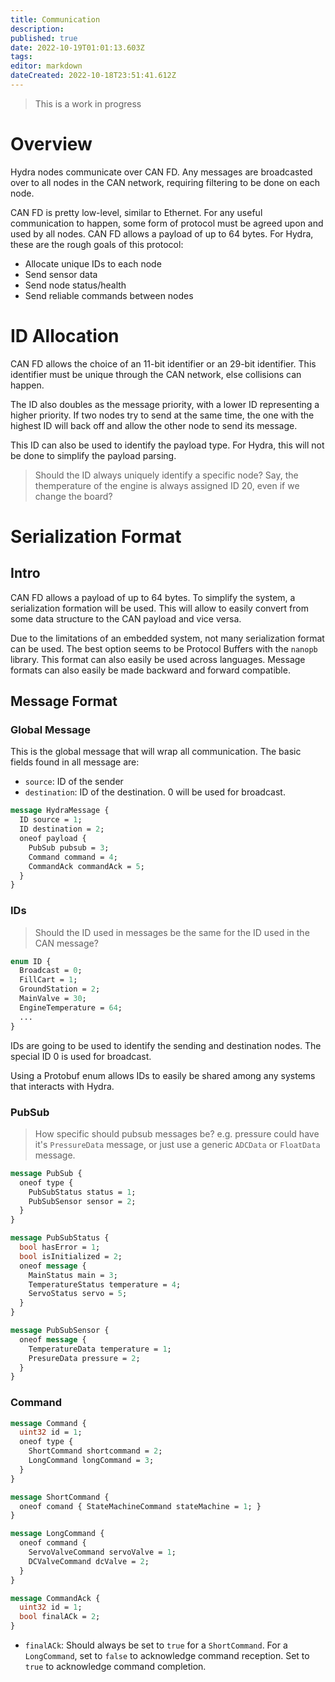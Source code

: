 ```yaml
---
title: Communication
description: 
published: true
date: 2022-10-19T01:01:13.603Z
tags: 
editor: markdown
dateCreated: 2022-10-18T23:51:41.612Z
---
```


> This is a work in progress

# Overview
Hydra nodes communicate over CAN FD. Any messages are broadcasted over to all nodes in the CAN network, requiring filtering to be done on each node. 

CAN FD is pretty low-level, similar to Ethernet. For any useful communication to happen, some form of protocol must be agreed upon and used by all nodes. CAN FD allows a payload of up to 64 bytes. For Hydra, these are the rough goals of this protocol:
- Allocate unique IDs to each node
- Send sensor data
- Send node status/health
- Send reliable commands between nodes

# ID Allocation
CAN FD allows the choice of an 11-bit identifier or an 29-bit identifier. This identifier must be unique through the CAN network, else collisions can happen.

The ID also doubles as the message priority, with a lower ID representing a higher priority. If two nodes try to send at the same time, the one with the highest ID will back off and allow the other node to send its message.

This ID can also be used to identify the payload type. For Hydra, this will not be done to simplify the payload parsing.

> Should the ID always uniquely identify a specific node? Say, the themperature of the engine is always assigned ID 20, even if we change the board?

# Serialization Format

## Intro
CAN FD allows a payload of up to 64 bytes. To simplify the system, a serialization formation will be used. This will allow to easily convert from some data structure to the CAN payload and vice versa.

Due to the limitations of an embedded system, not many serialization format can be used. The best option seems to be Protocol Buffers with the `nanopb` library. This format can also easily be used across languages. Message formats can also easily be made backward and forward compatible.

<!--
It is worthwhile mentioning that there are two ways to go about the serialization format. One possibility is to have a different message format for every node, and to use the CAN ID to figure out how to parse the message. Another possibility is to have all the nodes use the same message format -->

## Message Format

### Global Message
This is the global message that will wrap all communication. The basic fields found in all message are:
- `source`: ID of the sender
- `destination`: ID of the destination. 0 will be used for broadcast.

```protobuf
message HydraMessage {
  ID source = 1;
  ID destination = 2;
  oneof payload {
    PubSub pubsub = 3;
    Command command = 4;
    CommandAck commandAck = 5;
  }
}
```

### IDs

> Should the ID used in messages be the same for the ID used in the CAN message?

```protobuf
enum ID {
  Broadcast = 0;
  FillCart = 1;
  GroundStation = 2;
  MainValve = 30;
  EngineTemperature = 64;
  ...
}
```

IDs are going to be used to identify the sending and destination nodes. The special ID 0 is used for broadcast.

Using a Protobuf enum allows IDs to easily be shared among any systems that interacts with Hydra.

### PubSub

> How specific should pubsub messages be? e.g.  pressure could have it's `PressureData` message, or just use a generic `ADCData` or `FloatData` message.

```protobuf
message PubSub {
  oneof type {
    PubSubStatus status = 1;
    PubSubSensor sensor = 2;
  }
}

message PubSubStatus {
  bool hasError = 1;
  bool isInitialized = 2;
  oneof message {
    MainStatus main = 3;
    TemperatureStatus temperature = 4;
    ServoStatus servo = 5;
  }
}

message PubSubSensor {
  oneof message {
    TemperatureData temperature = 1;
    PresureData pressure = 2;
  }
}
```

### Command

```protobuf
message Command {
  uint32 id = 1;
  oneof type {
    ShortCommand shortcommand = 2;
    LongCommand longCommand = 3;
  }
}

message ShortCommand {
  oneof comand { StateMachineCommand stateMachine = 1; }
}

message LongCommand {
  oneof command {
    ServoValveCommand servoValve = 1;
    DCValveCommand dcValve = 2;
  }
}

message CommandAck {
  uint32 id = 1;
  bool finalACk = 2;
}
```

- `finalACk`: Should always be set to `true` for a `ShortCommand`. For a `LongCommand`, set to `false` to acknowledge command reception. Set to `true` to acknowledge command completion.


